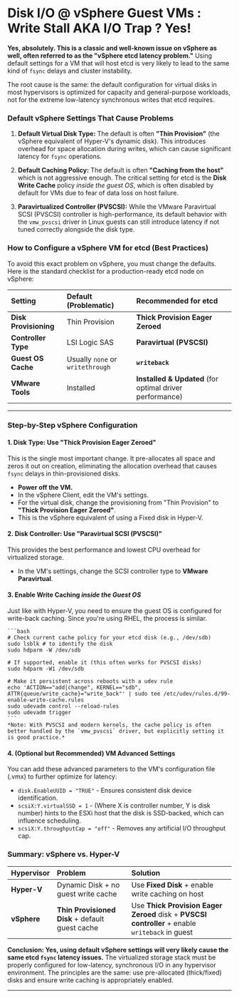 # Disk I/O @ vSphere Guest VMs : __Write Stall__ AKA __I/O Trap__ ? Yes!

**Yes, absolutely. This is a classic and well-known issue on vSphere as well, often referred to as the "vSphere etcd latency problem."** Using default settings for a VM that will host etcd is very likely to lead to the same kind of `fsync` delays and cluster instability.

The root cause is the same: the default configuration for virtual disks in most hypervisors is optimized for capacity and general-purpose workloads, not for the extreme low-latency synchronous writes that etcd requires.

### Default vSphere Settings That Cause Problems

1.  **Default Virtual Disk Type:** The default is often **"Thin Provision"** (the vSphere equivalent of Hyper-V's dynamic disk). This introduces overhead for space allocation during writes, which can cause significant latency for `fsync` operations.

2.  **Default Caching Policy:** The default is often **"Caching from the host"** which is not aggressive enough. The critical setting for etcd is the **Disk Write Cache** policy *inside the guest OS*, which is often disabled by default for VMs due to fear of data loss on host failure.

3.  **Paravirtualized Controller (PVSCSI):** While the VMware Paravirtual SCSI (PVSCSI) controller is high-performance, its default behavior with the `vmw_pvscsi` driver in Linux guests can still introduce latency if not tuned correctly alongside the disk type.

### How to Configure a vSphere VM for etcd (Best Practices)

To avoid this exact problem on vSphere, you must change the defaults. Here is the standard checklist for a production-ready etcd node on vSphere:

| Setting | Default (Problematic) | Recommended for etcd |
| :--- | :--- | :--- |
| **Disk Provisioning** | Thin Provision | **Thick Provision Eager Zeroed** |
| **Controller Type** | LSI Logic SAS | **Paravirtual (PVSCSI)** |
| **Guest OS Cache** | Usually `none` or `writethrough` | **`writeback`** |
| **VMware Tools** | Installed | **Installed & Updated** (for optimal driver performance) |

---

### Step-by-Step vSphere Configuration

#### 1. Disk Type: Use "Thick Provision Eager Zeroed"
This is the single most important change. It pre-allocates all space and zeros it out on creation, eliminating the allocation overhead that causes `fsync` delays in thin-provisioned disks.
*   **Power off the VM.**
*   In the vSphere Client, edit the VM's settings.
*   For the virtual disk, change the provisioning from "Thin Provision" to **"Thick Provision Eager Zeroed"**.
*   This is the vSphere equivalent of using a Fixed disk in Hyper-V.

#### 2. Disk Controller: Use "Paravirtual SCSI (PVSCSI)"
This provides the best performance and lowest CPU overhead for virtualized storage.
*   In the VM's settings, change the SCSI controller type to **VMware Paravirtual**.

#### 3. Enable Write Caching *inside the Guest OS*
Just like with Hyper-V, you need to ensure the guest OS is configured for write-back caching. Since you're using RHEL, the process is similar.

    ```bash
    # Check current cache policy for your etcd disk (e.g., /dev/sdb)
    sudo lsblk # to identify the disk
    sudo hdparm -W /dev/sdb

    # If supported, enable it (this often works for PVSCSI disks)
    sudo hdparm -W1 /dev/sdb

    # Make it persistent across reboots with a udev rule
    echo 'ACTION=="add|change", KERNEL=="sdb", ATTR{queue/write_cache}="write_back"' | sudo tee /etc/udev/rules.d/99-enable-write-cache.rules
    sudo udevadm control --reload-rules
    sudo udevadm trigger
    ```
    *Note: With PVSCSI and modern kernels, the cache policy is often better handled by the `vmw_pvscsi` driver, but explicitly setting it is good practice.*

#### 4. (Optional but Recommended) VM Advanced Settings
You can add these advanced parameters to the VM's configuration file (.vmx) to further optimize for latency:
*   `disk.EnableUUID = "TRUE"` - Ensures consistent disk device identification.
*   `scsiX:Y.virtualSSD = 1` - (Where X is controller number, Y is disk number) hints to the ESXi host that the disk is SSD-backed, which can influence scheduling.
*   `scsiX:Y.throughputCap = "off"` - Removes any artificial I/O throughput cap.

### Summary: vSphere vs. Hyper-V

| Hypervisor | Problem | Solution |
| :--- | :--- | :--- |
| **Hyper-V** | Dynamic Disk + no guest write cache | Use **Fixed Disk** + enable write caching on host |
| **vSphere** | **Thin Provisioned Disk** + default guest cache | Use **Thick Provision Eager Zeroed** disk + **PVSCSI controller** + enable `writeback` in guest |

**Conclusion: Yes, using default vSphere settings will very likely cause the same etcd `fsync` latency issues.** The virtualized storage stack must be properly configured for low-latency, synchronous I/O in any hypervisor environment. The principles are the same: use pre-allocated (thick/fixed) disks and ensure write caching is appropriately enabled.




---

<!-- 

# Markdown Cheatsheet

[Markdown Cheatsheet](https://github.com/adam-p/markdown-here/wiki/Markdown-Cheatsheet "Wiki @ GitHub")

# … ⋮ ︙ • “” ‘’ – — ™ ® © ± ° ¹ ² ³ ¼ ½ ¾ ÷ × ₽ € ¥ £ ¢ ¤ ♻  ⚐ ⚑
# ☢  ☣  ☠  ¦ ¶ § † ‡ ß µ ø Ø ƒ Δ ☡ ☈ ☧ ☩ ✚ ☨ ☦  ☓ ♰ ♱ ✖  ☘  웃 𝐀𝐏𝐏 𝐋𝐀𝐁
# ⚠️ ✅ 🚀 🚧 🛠️ 🔧 🔍 🧪 👈 ⚡ ❌ 💡 🔒 📊 📈 🧩 📦 🧳 🥇 ✨️ 🔚

# Bookmark

- Reference
[Foo](#foo)

- Target
<a name="foo"></a>


-->
